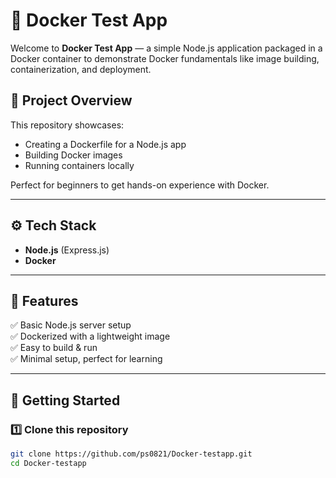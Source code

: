 # 🚀 Docker Test App

Welcome to **Docker Test App** — a simple Node.js application packaged in a Docker container to demonstrate Docker fundamentals like image building, containerization, and deployment.

## 📂 Project Overview
This repository showcases:
- Creating a Dockerfile for a Node.js app
- Building Docker images
- Running containers locally

Perfect for beginners to get hands-on experience with Docker.

---

## ⚙️ Tech Stack
- **Node.js** (Express.js)
- **Docker**

---

## 📝 Features
✅ Basic Node.js server setup  
✅ Dockerized with a lightweight image  
✅ Easy to build & run  
✅ Minimal setup, perfect for learning

---

## 🚀 Getting Started

### 1️⃣ Clone this repository
```bash
git clone https://github.com/ps0821/Docker-testapp.git
cd Docker-testapp
